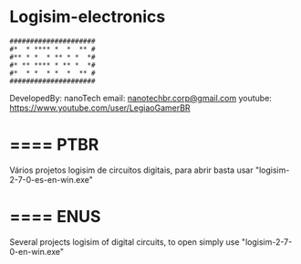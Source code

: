 # Logisim-electronics
```
#####################
#*  * **** *  *  ** #
#** * *  * ** * *  *#
#* ** **** * ** *  *#
#*  * *  * *  *  ** #
#####################
```
DevelopedBy: nanoTech
email: nanotechbr.corp@gmail.com
youtube: https://www.youtube.com/user/LegiaoGamerBR

====
PTBR
====
Vários projetos logisim de circuitos digitais, para abrir basta usar "logisim-2-7-0-es-en-win.exe"

====
ENUS
====
Several projects logisim of digital circuits, to open simply use "logisim-2-7-0-en-win.exe"
